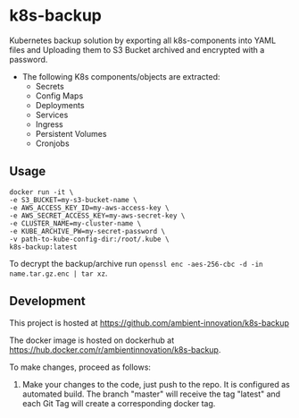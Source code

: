 # k8s-backup
Kubernetes backup solution by exporting all k8s-components into YAML files and Uploading them to S3 Bucket archived and encrypted with a password.

- The following K8s components/objects are extracted:
  - Secrets
  - Config Maps
  - Deployments
  - Services
  - Ingress
  - Persistent Volumes
  - Cronjobs

## Usage
```
docker run -it \
-e S3_BUCKET=my-s3-bucket-name \
-e AWS_ACCESS_KEY_ID=my-aws-access-key \
-e AWS_SECRET_ACCESS_KEY=my-aws-secret-key \
-e CLUSTER_NAME=my-cluster-name \
-e KUBE_ARCHIVE_PW=my-secret-password \
-v path-to-kube-config-dir:/root/.kube \
k8s-backup:latest
```

To decrypt the backup/archive run `openssl enc -aes-256-cbc -d -in name.tar.gz.enc | tar xz`.

## Development

This project is hosted at https://github.com/ambient-innovation/k8s-backup

The docker image is hosted on dockerhub at https://hub.docker.com/r/ambientinnovation/k8s-backup.

To make changes, proceed as follows:

1. Make your changes to the code, just push to the repo. It is configured as automated build. The branch
"master" will receive the tag "latest" and each Git Tag will create a corresponding docker tag.
